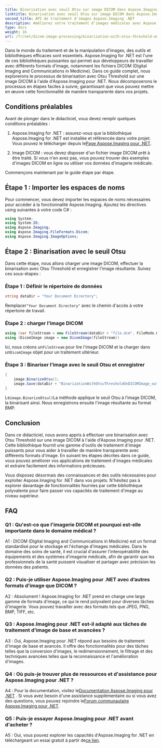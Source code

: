 ```yaml
---
title: Binarisation avec seuil Otsu sur image DICOM dans Aspose.Imaging pour .NET
linktitle: Binarisation avec seuil Otsu sur image DICOM dans Aspose.Imaging pour .NET
second_title: API de traitement d'images Aspose.Imaging .NET
description: Améliorez votre traitement d’images médicales avec Aspose.Imaging pour .NET. Découvrez comment effectuer la binarisation d'images DICOM à l'aide du seuil Otsu.
type: docs
weight: 16
url: /fr/net/dicom-image-processing/binarization-with-otsu-threshold-on-dicom-image/
---
```

Dans le monde du traitement et de la manipulation d’images, des outils et bibliothèques efficaces sont essentiels. Aspose.Imaging for .NET est l'une de ces bibliothèques puissantes qui permet aux développeurs de travailler avec différents formats d'image, notamment les fichiers DICOM (Digital Imaging and Communications in Medicine). Dans ce guide complet, nous explorerons le processus de binarisation avec Otsu Threshold sur une image DICOM à l'aide d'Aspose.Imaging pour .NET. Nous décomposerons le processus en étapes faciles à suivre, garantissant que vous pouvez mettre en œuvre cette fonctionnalité de manière transparente dans vos projets.

## Conditions préalables

Avant de plonger dans le didacticiel, vous devez remplir quelques conditions préalables :

1. Aspose.Imaging for .NET : assurez-vous que la bibliothèque Aspose.Imaging for .NET est installée et référencée dans votre projet. Vous pouvez le télécharger depuis le[Page Aspose.Imaging pour .NET](https://releases.aspose.com/imaging/net/).

2. Image DICOM : vous devez disposer d'un fichier image DICOM prêt à être traité. Si vous n'en avez pas, vous pouvez trouver des exemples d'images DICOM en ligne ou utiliser vos données d'imagerie médicale.

Commençons maintenant par le guide étape par étape.

## Étape 1 : Importer les espaces de noms

Pour commencer, vous devez importer les espaces de noms nécessaires pour accéder à la fonctionnalité Aspose.Imaging. Ajoutez les directives using suivantes à votre code C# :

```csharp
using System;
using System.IO;
using Aspose.Imaging;
using Aspose.Imaging.FileFormats.Dicom;
using Aspose.Imaging.ImageOptions;
```

## Étape 2 : Binarisation avec le seuil Otsu

Dans cette étape, nous allons charger une image DICOM, effectuer la binarisation avec Otsu Threshold et enregistrer l'image résultante. Suivez ces sous-étapes :

### Étape 1 : Définir le répertoire de données

```csharp
string dataDir = "Your Document Directory";
```

 Remplacer`"Your Document Directory"` avec le chemin d'accès à votre répertoire de travail.

### Étape 2 : charger l'image DICOM

```csharp
using (var fileStream = new FileStream(dataDir + "file.dcm", FileMode.Open, FileAccess.Read))
using (DicomImage image = new DicomImage(fileStream))
```

 Ici, nous créons un`FileStream` pour lire l'image DICOM et la charger dans un`DicomImage` objet pour un traitement ultérieur.

### Étape 3 : Binariser l'image avec le seuil Otsu et enregistrer

```csharp
{
    image.BinarizeOtsu();
    image.Save(dataDir + "BinarizationWithOtsuThresholdOnDICOMImage_out.bmp", new BmpOptions());
}
```

 Le`image.BinarizeOtsu()`La méthode applique le seuil Otsu à l’image DICOM, la binarisant ainsi. Nous enregistrons ensuite l'image résultante au format BMP.

## Conclusion

Dans ce didacticiel, nous avons appris à effectuer une binarisation avec Otsu Threshold sur une image DICOM à l'aide d'Aspose.Imaging pour .NET. Cette bibliothèque fournit une gamme d'outils de traitement d'image puissants pour vous aider à travailler de manière transparente avec différents formats d'image. En suivant les étapes décrites dans ce guide, vous pouvez améliorer vos applications de traitement d'images médicales et extraire facilement des informations précieuses.

Vous disposez désormais des connaissances et des outils nécessaires pour exploiter Aspose.Imaging for .NET dans vos projets. N'hésitez pas à explorer davantage de fonctionnalités fournies par cette bibliothèque polyvalente pour faire passer vos capacités de traitement d'image au niveau supérieur.

## FAQ

### Q1 : Qu'est-ce que l'imagerie DICOM et pourquoi est-elle importante dans le domaine médical ?

A1 : DICOM (Digital Imaging and Communications in Medicine) est un format standardisé pour le stockage et l'échange d'images médicales. Dans le domaine des soins de santé, il est crucial d'assurer l'interopérabilité des équipements et des systèmes d'imagerie médicale, afin de garantir que les professionnels de la santé puissent visualiser et partager avec précision les données des patients.

### Q2 : Puis-je utiliser Aspose.Imaging pour .NET avec d’autres formats d’image que DICOM ?

A2 : Absolument ! Aspose.Imaging for .NET prend en charge une large gamme de formats d'image, ce qui le rend polyvalent pour diverses tâches d'imagerie. Vous pouvez travailler avec des formats tels que JPEG, PNG, BMP, TIFF, etc.

### Q3 : Aspose.Imaging pour .NET est-il adapté aux tâches de traitement d'image de base et avancées ?

A3 : Oui, Aspose.Imaging pour .NET répond aux besoins de traitement d'image de base et avancés. Il offre des fonctionnalités pour des tâches telles que la conversion d'images, le redimensionnement, le filtrage et des techniques avancées telles que la reconnaissance et l'amélioration d'images.

### Q4 : Où puis-je trouver plus de ressources et d'assistance pour Aspose.Imaging pour .NET ?

A4 : Pour la documentation, visitez le[Documentation Aspose.Imaging pour .NET](https://reference.aspose.com/imaging/net/) . Si vous avez besoin d'une assistance supplémentaire ou si vous avez des questions, vous pouvez rejoindre le[Forum communautaire Aspose.Imaging pour .NET](https://forum.aspose.com/).

### Q5 : Puis-je essayer Aspose.Imaging pour .NET avant d'acheter ?

 A5 : Oui, vous pouvez explorer les capacités d'Aspose.Imaging for .NET en téléchargeant un essai gratuit à partir de[ce lien](https://releases.aspose.com/).